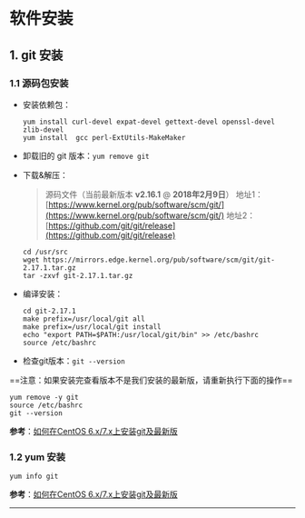# 软件安装

## 1. git 安装

### 1.1 源码包安装

- 安装依赖包：

    ```shell
    yum install curl-devel expat-devel gettext-devel openssl-devel zlib-devel
    yum install  gcc perl-ExtUtils-MakeMaker
    ```

- 卸载旧的 git 版本：`yum remove git`

- 下载&解压：

    > 源码文件（当前最新版本 **v2.16.1** @ **2018年2月9日**）
    > 地址1：[https://www.kernel.org/pub/software/scm/git/](https://www.kernel.org/pub/software/scm/git/)
    > 地址2：[https://github.com/git/git/release](https://github.com/git/git/release)

    ```shell
    cd /usr/src
    wget https://mirrors.edge.kernel.org/pub/software/scm/git/git-2.17.1.tar.gz
    tar -zxvf git-2.17.1.tar.gz
    ```

- 编译安装：

    ```shell
    cd git-2.17.1
    make prefix=/usr/local/git all
    make prefix=/usr/local/git install
    echo "export PATH=$PATH:/usr/local/git/bin" >> /etc/bashrc
    source /etc/bashrc
    ```

- 检查git版本：`git --version`

==注意：如果安装完查看版本不是我们安装的最新版，请重新执行下面的操作==

```shell
yum remove -y git
source /etc/bashrc
git --version
```

**参考**：[如何在CentOS 6.x/7.x上安装git及最新版](https://my.oschina.net/antsky/blog/514586)

### 1.2 yum 安装

`yum info git`

**参考**：[如何在CentOS 6.x/7.x上安装git及最新版](https://my.oschina.net/antsky/blog/514586)

---
